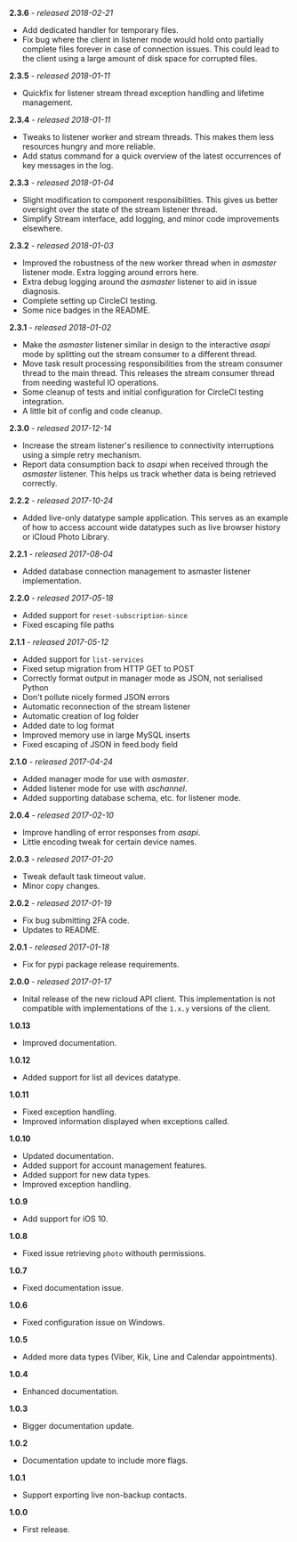 **2.3.6** - *released 2018-02-21*

* Add dedicated handler for temporary files.
* Fix bug where the client in listener mode would hold onto partially complete files forever in case of connection issues. This could lead to the client using a large amount of disk space for corrupted files.

**2.3.5** - *released 2018-01-11*

* Quickfix for listener stream thread exception handling and lifetime management.

**2.3.4** - *released 2018-01-11*

* Tweaks to listener worker and stream threads. This makes them less resources hungry and more reliable.
* Add status command for a quick overview of the latest occurrences of key messages in the log.

**2.3.3** - *released 2018-01-04*

* Slight modification to component responsibilities. This gives us better oversight over the state of the stream listener thread.
* Simplify Stream interface, add logging, and minor code improvements elsewhere.

**2.3.2** - *released 2018-01-03*

* Improved the robustness of the new worker thread when in *asmaster* listener mode. Extra logging around errors here.
* Extra debug logging around the *asmaster* listener to aid in issue diagnosis.
* Complete setting up CircleCI testing.
* Some nice badges in the README.

**2.3.1** - *released 2018-01-02*

* Make the *asmaster* listener similar in design to the interactive *asapi* mode by splitting out the stream consumer to a different thread.
* Move task result processing responsibilities from the stream consumer thread to the main thread. This releases the stream consumer thread from needing wasteful IO operations.
* Some cleanup of tests and initial configuration for CircleCI testing integration.
* A little bit of config and code cleanup.

**2.3.0** - *released 2017-12-14*

* Increase the stream listener's resilience to connectivity interruptions using a simple retry mechanism.
* Report data consumption back to *asapi* when received through the *asmaster* listener. This helps us track whether data is being retrieved correctly.

**2.2.2** - *released 2017-10-24*

* Added live-only datatype sample application. This serves as an example of how to access account wide datatypes such as live browser history or iCloud Photo Library.

**2.2.1** - *released 2017-08-04*

* Added database connection management to asmaster listener implementation.

**2.2.0** - *released 2017-05-18*

* Added support for `reset-subscription-since`
* Fixed escaping file paths

**2.1.1** - *released 2017-05-12*

* Added support for `list-services`
* Fixed setup migration from HTTP GET to POST
* Correctly format output in manager mode as JSON, not serialised Python
* Don't pollute nicely formed JSON errors
* Automatic reconnection of the stream listener
* Automatic creation of log folder
* Added date to log format
* Improved memory use in large MySQL inserts
* Fixed escaping of JSON in feed.body field

**2.1.0** - *released 2017-04-24*

* Added manager mode for use with *asmaster*.
* Added listener mode for use with *aschannel*.
* Added supporting database schema, etc. for listener mode.

**2.0.4** - *released 2017-02-10*

* Improve handling of error responses from *asapi*.
* Little encoding tweak for certain device names.

**2.0.3** - *released 2017-01-20*

* Tweak default task timeout value.
* Minor copy changes.

**2.0.2** - *released 2017-01-19*

* Fix bug submitting 2FA code.
* Updates to README.

**2.0.1** - *released 2017-01-18*

* Fix for pypi package release requirements.

**2.0.0** - *released 2017-01-17*

* Inital release of the new ricloud API client. This implementation is not compatible with implementations of the `1.x.y` versions of the client.

**1.0.13**

* Improved documentation.

**1.0.12**

* Added support for list all devices datatype.

**1.0.11**

* Fixed exception handling.
* Improved information displayed when exceptions called.

**1.0.10**

* Updated documentation.
* Added support for account management features.
* Added support for new data types.
* Improved exception handling.

**1.0.9**

* Add support for iOS 10.

**1.0.8**

* Fixed issue retrieving `photo` withouth permissions.

**1.0.7**

* Fixed documentation issue.

**1.0.6**

* Fixed configuration issue on Windows.

**1.0.5**

* Added more data types (Viber, Kik, Line and Calendar appointments).

**1.0.4**

* Enhanced documentation.

**1.0.3**

* Bigger documentation update.

**1.0.2**

* Documentation update to include more flags.

**1.0.1**

* Support exporting live non-backup contacts.

**1.0.0**

* First release.
